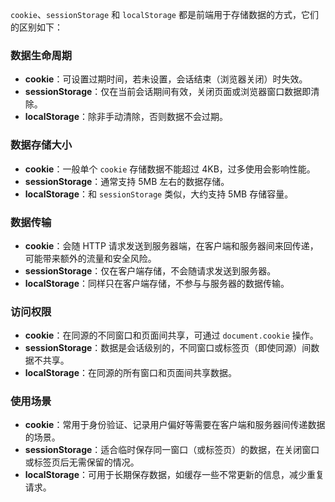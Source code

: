 `cookie`、`sessionStorage` 和 `localStorage` 都是前端用于存储数据的方式，它们的区别如下：

### 数据生命周期
- **cookie**：可设置过期时间，若未设置，会话结束（浏览器关闭）时失效。
- **sessionStorage**：仅在当前会话期间有效，关闭页面或浏览器窗口数据即清除。
- **localStorage**：除非手动清除，否则数据不会过期。

### 数据存储大小
- **cookie**：一般单个 `cookie` 存储数据不能超过 4KB，过多使用会影响性能。
- **sessionStorage**：通常支持 5MB 左右的数据存储。
- **localStorage**：和 `sessionStorage` 类似，大约支持 5MB 存储容量。

### 数据传输
- **cookie**：会随 HTTP 请求发送到服务器端，在客户端和服务器间来回传递，可能带来额外的流量和安全风险。
- **sessionStorage**：仅在客户端存储，不会随请求发送到服务器。
- **localStorage**：同样只在客户端存储，不参与与服务器的数据传输。

### 访问权限
- **cookie**：在同源的不同窗口和页面间共享，可通过 `document.cookie` 操作。
- **sessionStorage**：数据是会话级别的，不同窗口或标签页（即使同源）间数据不共享。
- **localStorage**：在同源的所有窗口和页面间共享数据。

### 使用场景
- **cookie**：常用于身份验证、记录用户偏好等需要在客户端和服务器间传递数据的场景。
- **sessionStorage**：适合临时保存同一窗口（或标签页）的数据，在关闭窗口或标签页后无需保留的情况。
- **localStorage**：可用于长期保存数据，如缓存一些不常更新的信息，减少重复请求。 